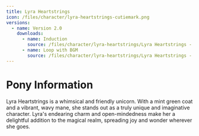 ```yaml
---
title: Lyra Heartstrings
icon: /files/character/lyra-heartstrings-cutiemark.png
versions:
  - name: Version 2.0
    downloads:
      - name: Induction
        source: /files/character/lyra-heartstrings/Lyra Heartstrings - Inducer - BGM.mp3
      - name: Loop with BGM
        source: /files/character/lyra-heartstrings/Lyra Heartstrings - Loop - BGM.mp3
---
```


# Pony Information

Lyra Heartstrings is a whimsical and friendly unicorn. With a mint green coat and a vibrant, wavy mane, she stands out as a truly unique and imaginative character. Lyra's endearing charm and open-mindedness make her a delightful addition to the magical realm, spreading joy and wonder wherever she goes.
